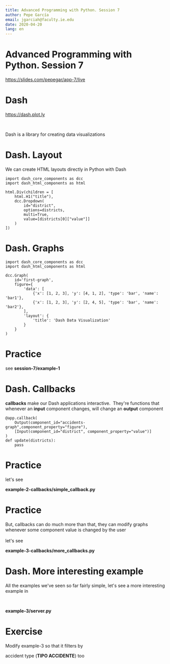 ```yaml
---
title: Advanced Programming with Python. Session 7
author: Pepe García
email: jgarciah@faculty.ie.edu
date: 2020-04-20
lang: en
---
```


Advanced Programming with Python. Session 7
===========================================

https://slides.com/pepegar/app-7/live

Dash
====

https://dash.plot.ly

 

Dash is a library for creating data visualizations

Dash. Layout
============

We can create HTML layouts directly in Python with Dash

    import dash_core_components as dcc
    import dash_html_components as html

    html.Div(children = [
        html.H1("title"),
        dcc.Dropdown(
            id="district",
            options=districts,
            multi=True,
            value=[districts[0]["value"]]
        )
    ])

Dash. Graphs
============

    import dash_core_components as dcc
    import dash_html_components as html

    dcc.Graph(
        id='first-graph',
        figure={
            'data': [
                {'x': [1, 2, 3], 'y': [4, 1, 2], 'type': 'bar', 'name': 'bar1'},
                {'x': [1, 2, 3], 'y': [2, 4, 5], 'type': 'bar', 'name': 'bar2'},
            ],
            'layout': {
                'title': 'Dash Data Visualization'
            }
        }
    )

Practice
========

see **session-7/example-1**

Dash. Callbacks
===============

**callbacks** make our Dash applications interactive.  They\'re
functions that whenever an **input** component changes, will change an
**output** component

    @app.callback(
        Output(component_id="accidents-graph",component_property="figure"),
        [Input(component_id="district", component_property="value")]
    )
    def update(districts):
        pass

Practice
========

let\'s see

**example-2-callbacks/simple\_callback.py**

Practice
========

But, callbacks can do much more than that, they can modify graphs
whenever some component value is changed by the user \
\
let\'s see

**example-3-callbacks/more\_callbacks.py**

Dash. More interesting example
==============================

All the examples we\'ve seen so far fairly simple, let\'s see a more
interesting example in

 

**example-3/server.py**

Exercise
========

Modify example-3 so that it filters by

accident type (**TIPO ACCIDENTE**) too
